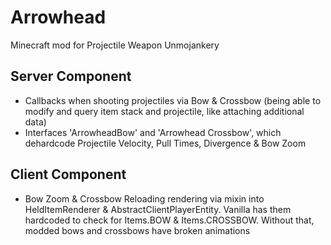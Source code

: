 # Arrowhead
Minecraft mod for Projectile Weapon Unmojankery

## Server Component
- Callbacks when shooting projectiles via Bow & Crossbow (being able to modify and query item stack and projectile, like attaching additional data)
- Interfaces 'ArrowheadBow' and 'Arrowhead Crossbow', which dehardcode Projectile Velocity, Pull Times, Divergence & Bow Zoom

## Client Component
- Bow Zoom & Crossbow Reloading rendering via mixin into HeldItemRenderer & AbstractClientPlayerEntity. Vanilla has them hardcoded to check for Items.BOW & Items.CROSSBOW. Without that, modded bows and crossbows have broken animations
